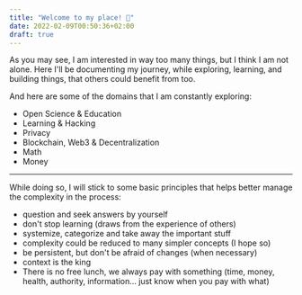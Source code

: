 ```yaml
---
title: "Welcome to my place! 👋"
date: 2022-02-09T00:50:36+02:00
draft: true
---
```


As you may see, I am interested in way too many things, but I think I am not alone. 
Here I'll be documenting my journey, while exploring, learning, and building things, that others could benefit from too.

And here are some of the domains that I am constantly exploring:
- Open Science & Education
- Learning & Hacking
- Privacy
- Blockchain, Web3 & Decentralization
- Math
- Money

---

While doing so, I will stick to some basic principles that helps better manage the complexity in the process:
- question and seek answers by yourself
- don't stop learning (draws from the experience of others)
- systemize, categorize and take away the important stuff
- complexity could be reduced to many simpler concepts (I hope so)
- be persistent, but don't be afraid of changes (when necessary)
- context is the king
- There is no free lunch, we always pay with something (time, money, health, authority, information... just know when you pay with what)
